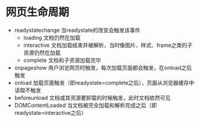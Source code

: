 # 网页生命周期
- readystatechange  当readystate的改变会触发该事件
  - loading 文档仍然在加载
  - interactive 文档加载结束并被解析，当时像图片、样式、frame之类的子资源仍然在加载
  - complete    文档和子资源加载完毕
- onpageshow    用户浏览网页时触发，每次加载页面都会触发，在onload之后触发
- onload    加载页面触发（即readystate=complete之后），页面从浏览器缓存中读取不触发
- beforeunload  文档或其资源要卸载的时候触发，此时文档依然可见
- DOMContentLoaded  当文档被完全加载和解析完成之后（即readystate=interactive之后）